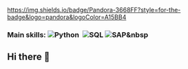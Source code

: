 
 https://img.shields.io/badge/Pandora-3668FF?style=for-the-badge&logo=pandora&logoColor=A15BB4
 
 ### Main skills: ![Python](https://img.shields.io/badge/Python-3776AB?style=for-the-badge&logo=python&logoColor=white)&nbsp; ![SQL](https://img.shields.io/badge/-SQL-0D1117?style=for-the-badge&logo=sql&labelColor=0D1117)&nbsp;![SAP](https://img.shields.io/badge/SAP-0FAAFF?style=for-the-badge&logo=sap&logoColor=white)&nbsp
## Hi there 👋

<!--
**fecasonato/fecasonato** is a ✨ _special_ ✨ repository because its `README.md` (this file) appears on your GitHub profile.

Here are some ideas to get you started:

- 🔭 I’m currently working on ...
- 🌱 I’m currently learning ...
- 👯 I’m looking to collaborate on ...
- 🤔 I’m looking for help with ...
- 💬 Ask me about ...
- 📫 How to reach me: ...
- 😄 Pronouns: ...
- ⚡ Fun fact: ...
-->
